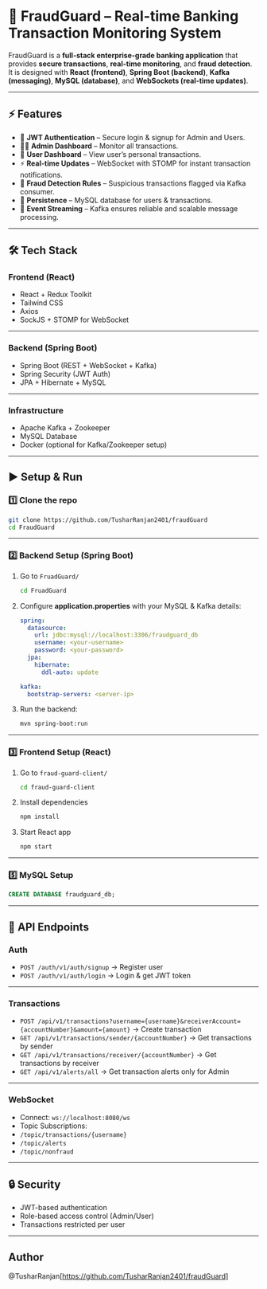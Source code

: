 # 🚀 FraudGuard – Real-time Banking Transaction Monitoring System

FraudGuard is a **full-stack enterprise-grade banking application** that provides **secure transactions**, **real-time monitoring**, and **fraud detection**.  
It is designed with **React (frontend)**, **Spring Boot (backend)**, **Kafka (messaging)**, **MySQL (database)**, and **WebSockets (real-time updates)**.  

---

## ⚡ Features

- 🔐 **JWT Authentication** – Secure login & signup for Admin and Users.  
- 👨‍💻 **Admin Dashboard** – Monitor all transactions.  
- 👤 **User Dashboard** – View user’s personal transactions.  
- ⚡ **Real-time Updates** – WebSocket with STOMP for instant transaction notifications.  
- 🔎 **Fraud Detection Rules** – Suspicious transactions flagged via Kafka consumer.  
- 💾 **Persistence** – MySQL database for users & transactions.  
- 📨 **Event Streaming** – Kafka ensures reliable and scalable message processing.  

---

## 🛠️ Tech Stack

### Frontend (React)
- React + Redux Toolkit
- Tailwind CSS
- Axios
- SockJS + STOMP for WebSocket

---

### Backend (Spring Boot)
- Spring Boot (REST + WebSocket + Kafka)
- Spring Security (JWT Auth)
- JPA + Hibernate + MySQL

---

### Infrastructure
- Apache Kafka + Zookeeper
- MySQL Database
- Docker (optional for Kafka/Zookeeper setup)

---

## ▶️ Setup & Run

### 1️⃣ Clone the repo
```bash
git clone https://github.com/TusharRanjan2401/fraudGuard
cd FraudGuard
```

---

### 2️⃣ Backend Setup (Spring Boot)

1. Go to `FruadGuard/`  
   ```bash
   cd FruadGuard
   ```

2. Configure **application.properties** with your MySQL & Kafka details:
   ```yaml
   spring:
     datasource:
       url: jdbc:mysql://localhost:3306/fraudguard_db
       username: <your-username>
       password: <your-password>
     jpa:
       hibernate:
         ddl-auto: update

   kafka:
     bootstrap-servers: <server-ip>
   ```

3. Run the backend:
   ```bash
   mvn spring-boot:run
   ```

---

### 3️⃣ Frontend Setup (React)

1. Go to `fraud-guard-client/`  
   ```bash
   cd fraud-guard-client
   ```

2. Install dependencies  
   ```bash
   npm install
   ```

3. Start React app  
   ```bash
   npm start
   ```

---

### 5️⃣ MySQL Setup

```sql
CREATE DATABASE fraudguard_db;
```

---

## 📡 API Endpoints

### Auth
- `POST /auth/v1/auth/signup` → Register user  
- `POST /auth/v1/auth/login` → Login & get JWT token
  
---

### Transactions
- `POST /api/v1/transactions?username={username}&receiverAccount={accountNumber}&amount={amount}` → Create transaction  
- `GET /api/v1/transactions/sender/{accountNumber}` → Get transactions by sender  
- `GET /api/v1/transactions/receiver/{accountNumber}` → Get transactions by receiver
- `GET /api/v1/alerts/all` → Get transaction alerts only for Admin

---

### WebSocket
- Connect: `ws://localhost:8080/ws`  
- Topic Subscriptions:
- `/topic/transactions/{username}`
- `/topic/alerts`
- `/topic/nonfraud`
---

## 🔒 Security

- JWT-based authentication  
- Role-based access control (Admin/User)  
- Transactions restricted per user  

---

## Author
@TusharRanjan[https://github.com/TusharRanjan2401/fraudGuard]


